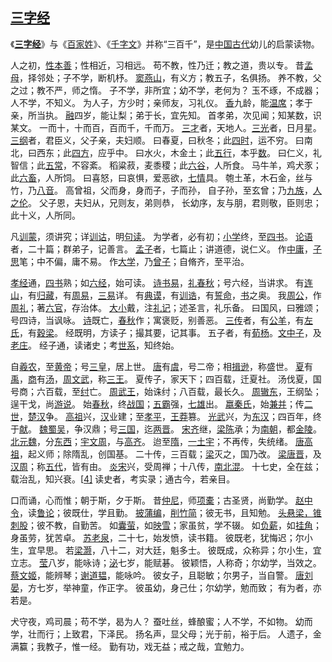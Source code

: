 ## [三字经](https://zh.wikipedia.org/wiki/三字经)

《[**三字经**](https://zh.wikipedia.org/wiki/三字经)》与《[百家姓](https://zh.wikipedia.org/wiki/百家姓)》、《[千字文](https://zh.wikipedia.org/wiki/千字文)》并称“三百千”，是[中国古代](https://zh.wikipedia.org/wiki/中國古代)幼儿的启蒙读物。

人之初，[性本善](https://en.wikipedia.org/wiki/性善論)；性相近，习相远。
苟不教，性乃迁；教之道，贵以专。
昔[孟母](https://en.wikipedia.org/wiki/孟母)，择邻处；子不学，断机杼。
[窦燕山](https://en.wikipedia.org/wiki/竇燕山)，有义方；教五子，名俱扬。
养不教，父之过；教不严，师之惰。
子不学，非所宜；幼不学，老何为？
玉不琢，不成器；人不学，不知义。
为人子，方少时；亲师友，习礼仪。
[香](https://en.wikipedia.org/wiki/黃香)九龄，能[温席](https://en.wikipedia.org/wiki/黃香#扇枕溫衾)；孝于亲，所当执。
[融](https://en.wikipedia.org/wiki/孔融)四岁，能让梨；弟于长，宜先知。
首孝弟，次见闻；知某数，识某文。
一而十，十而百，百而千，千而万。
[三才](https://en.wikipedia.org/wiki/三才)者，天地人。[三光](https://en.wikipedia.org/wiki/三光)者，日月星。
[三纲](https://en.wikipedia.org/wiki/三綱)者，君臣义，父子亲，夫妇顺。
曰春夏，曰秋冬；此[四时](https://en.wikipedia.org/wiki/四時)，运不穷。
曰南北，曰西东；此[四方](https://en.wikipedia.org/wiki/四方位)，应乎中。
曰水火，木金土；此[五行](https://en.wikipedia.org/wiki/五行)，本乎[数](https://en.wikipedia.org/wiki/術數)。
曰仁义，礼智信；此[五常](https://en.wikipedia.org/wiki/五常)，不容紊。
稻粱菽，麦黍稷；此[六谷](https://en.wikipedia.org/wiki/六穀)，人所食。
马牛羊，鸡犬豕；此[六畜](https://en.wikipedia.org/wiki/六畜)，人所饲。
曰喜怒，曰哀惧，爱恶欲，[七情](https://en.wikipedia.org/wiki/七情)具。
匏土革，木石金，丝与竹，乃[八音](https://en.wikipedia.org/wiki/八音)。
高曾祖，父而身，身而子，子而孙，
自子孙，至玄曾；乃[九族](https://en.wikipedia.org/wiki/九族)，[人之伦](https://en.wikipedia.org/wiki/倫理)。
父子恩，夫妇从，兄则友，弟则恭，
长幼序，友与朋，君则敬，臣则忠；
此十义，人所同。

凡[训蒙](https://en.wikipedia.org/wiki/訓蒙)，须讲究；详[训诂](https://en.wikipedia.org/wiki/訓詁)，明[句读](https://en.wikipedia.org/wiki/句讀)。
为学者，必有初；[小学](https://en.wikipedia.org/wiki/小學_(學問))终，至[四书](https://en.wikipedia.org/wiki/四書)。
[论语](https://en.wikipedia.org/wiki/論語)者，二十篇；群弟子，记善言。
[孟子](https://en.wikipedia.org/wiki/孟子_(著作))者，七篇止；讲道德，说仁义。
作[中庸](https://en.wikipedia.org/wiki/中庸)，[子思](https://en.wikipedia.org/wiki/子思)笔；中不偏，庸不易。
作[大学](https://en.wikipedia.org/wiki/大學_(著作))，乃[曾子](https://en.wikipedia.org/wiki/曾子)；自脩齐，至平治。

[孝经](https://en.wikipedia.org/wiki/孝經)通，[四书](https://en.wikipedia.org/wiki/四書)熟；如[六经](https://en.wikipedia.org/wiki/六經)，始可读。
[诗](https://en.wikipedia.org/wiki/詩經)[书](https://en.wikipedia.org/wiki/書經)[易](https://en.wikipedia.org/wiki/易經)，[礼](https://en.wikipedia.org/wiki/禮經)[春秋](https://en.wikipedia.org/wiki/春秋_(史書))；号六经，当讲求。
有[连山](https://en.wikipedia.org/wiki/連山易)，有[归藏](https://en.wikipedia.org/wiki/歸藏)，有[周易](https://en.wikipedia.org/wiki/周易)，[三易](https://en.wikipedia.org/wiki/三易)详。
有[典谟](https://en.wikipedia.org/wiki/典謨)，有[训诰](https://en.wikipedia.org/wiki/訓誥)，有[誓命](https://en.wikipedia.org/wiki/誓命)，[书](https://en.wikipedia.org/wiki/書經)之奥。
我[周公](https://en.wikipedia.org/wiki/周公)，作[周礼](https://en.wikipedia.org/wiki/周禮)；著[六官](https://en.wikipedia.org/wiki/六官)，存治体。
[大](https://en.wikipedia.org/wiki/戴德)[小](https://en.wikipedia.org/wiki/戴聖)戴，注[礼记](https://en.wikipedia.org/wiki/禮記)；述圣言，礼乐备。
曰国风，曰雅颂；号四诗，当讽咏。
[诗](https://en.wikipedia.org/wiki/詩經)既亡，[春秋](https://en.wikipedia.org/wiki/春秋_(史書))作；寓褒贬，别善恶。
[三传](https://en.wikipedia.org/wiki/春秋三傳)者，有[公羊](https://en.wikipedia.org/wiki/公羊傳)，有[左氏](https://en.wikipedia.org/wiki/左氏傳)，有[穀梁](https://en.wikipedia.org/wiki/穀梁傳)。
经既明，方读子；撮其要，记其事。
五子者，有[荀](https://en.wikipedia.org/wiki/荀子)[杨](https://en.wikipedia.org/wiki/楊雄)。[文中子](https://en.wikipedia.org/wiki/王通_(隋朝))，及[老](https://en.wikipedia.org/wiki/老子)[庄](https://en.wikipedia.org/wiki/莊子)。
经子通，读诸史；考[世系](https://en.wikipedia.org/wiki/中國君主世系圖)，知终始。

自[羲](https://en.wikipedia.org/wiki/伏羲)[农](https://en.wikipedia.org/wiki/神農)，至[黄帝](https://en.wikipedia.org/wiki/黃帝)；号[三皇](https://en.wikipedia.org/wiki/三皇)，居上世。
[唐](https://en.wikipedia.org/wiki/唐國)有[虞](https://en.wikipedia.org/wiki/虞舜)，号二帝；相[揖逊](https://en.wikipedia.org/wiki/禪讓)，称盛世。
[夏](https://en.wikipedia.org/wiki/夏朝)有[禹](https://en.wikipedia.org/wiki/禹)，[商](https://en.wikipedia.org/wiki/商朝)有[汤](https://en.wikipedia.org/wiki/商湯)，[周](https://en.wikipedia.org/wiki/周朝)[文](https://en.wikipedia.org/wiki/周文王)[武](https://en.wikipedia.org/wiki/周武王)，称[三王](https://en.wikipedia.org/wiki/三王)。
夏传子，家天下；四百载，迁夏社。
汤伐夏，国号商；六百载，至[纣](https://en.wikipedia.org/wiki/紂王)亡。
[周武王](https://en.wikipedia.org/wiki/周武王)，始诛纣；八百载，最长久。
[周辙东](https://en.wikipedia.org/wiki/平王東遷)，王纲坠；逞干戈，尚[游说](https://en.wikipedia.org/wiki/周遊列國)。
始[春秋](https://en.wikipedia.org/wiki/春秋時期)，终[战国](https://en.wikipedia.org/wiki/戰國)；[五霸](https://en.wikipedia.org/wiki/春秋五霸)强，[七雄](https://en.wikipedia.org/wiki/戰國七雄)出。
[嬴秦氏](https://en.wikipedia.org/wiki/秦始皇)，始[兼并](https://en.wikipedia.org/wiki/秦滅六國之戰)；传[二世](https://en.wikipedia.org/wiki/秦二世)，[楚](https://en.wikipedia.org/wiki/西楚)[汉](https://en.wikipedia.org/wiki/西漢)争。
[高祖](https://en.wikipedia.org/wiki/漢高祖)兴，[汉](https://en.wikipedia.org/wiki/漢朝)业建；至[孝平](https://en.wikipedia.org/wiki/漢平帝)，[王莽](https://en.wikipedia.org/wiki/王莽)篡。
[光武](https://en.wikipedia.org/wiki/漢光武帝)兴，为[东汉](https://en.wikipedia.org/wiki/東漢)；四百年，终于[献](https://en.wikipedia.org/wiki/漢獻帝)。
[魏](https://en.wikipedia.org/wiki/曹魏)[蜀](https://en.wikipedia.org/wiki/蜀漢)[吴](https://en.wikipedia.org/wiki/東吳)，争汉鼎；号[三国](https://en.wikipedia.org/wiki/三國)，迄[两晋](https://en.wikipedia.org/wiki/兩晉)。
[宋](https://en.wikipedia.org/wiki/南朝宋)[齐](https://en.wikipedia.org/wiki/南朝齊)继，[梁](https://en.wikipedia.org/wiki/南朝梁)[陈](https://en.wikipedia.org/wiki/南朝陳)承；为[南朝](https://en.wikipedia.org/wiki/南朝)，都[金陵](https://en.wikipedia.org/wiki/金陵)。
[北](https://en.wikipedia.org/wiki/北朝)[元魏](https://en.wikipedia.org/wiki/元魏)，分[东](https://en.wikipedia.org/wiki/東魏)[西](https://en.wikipedia.org/wiki/西魏)；[宇文周](https://en.wikipedia.org/wiki/北周)，与[高齐](https://en.wikipedia.org/wiki/北齊)。
迨至[隋](https://en.wikipedia.org/wiki/隋朝)，[一土宇](https://en.wikipedia.org/wiki/隋滅陳之戰)；不再传，失统绪。
[唐高祖](https://en.wikipedia.org/wiki/唐高祖)，起义师；除隋乱，创国基。
二十传，三百载；[梁](https://en.wikipedia.org/wiki/後梁)灭之，国乃改。
[梁](https://en.wikipedia.org/wiki/後梁)[唐](https://en.wikipedia.org/wiki/後唐)[晋](https://en.wikipedia.org/wiki/後晉)，及[汉](https://en.wikipedia.org/wiki/後漢)[周](https://en.wikipedia.org/wiki/後周)；称[五代](https://en.wikipedia.org/wiki/五代)，皆有由。
[炎宋](https://en.wikipedia.org/wiki/宋朝)兴，受周禅；十八传，[南北混](https://en.wikipedia.org/wiki/元滅宋之戰)。
十七史，全在兹；载治乱，知兴衰。[[4\]](https://zh.wikipedia.org/wiki/三字经#cite_note-4)
读史者，考实录；通古今，若亲目。

口而诵，心而惟；朝于斯，夕于斯。
昔[仲尼](https://en.wikipedia.org/wiki/孔子)，师[项橐](https://en.wikipedia.org/wiki/項橐)；古圣贤，尚勤学。
[赵中令](https://en.wikipedia.org/wiki/趙普)，读[鲁论](https://en.wikipedia.org/wiki/論語)；彼既仕，学且勤。
[披蒲编](https://en.wikipedia.org/wiki/路溫舒)，[削竹简](https://en.wikipedia.org/wiki/公孫弘)；彼无书，且知勉。
[头悬梁，锥刺股](https://en.wikipedia.org/wiki/懸梁刺股)；彼不教，自勤苦。
如[囊萤](https://en.wikipedia.org/wiki/車胤)，如[映雪](https://en.wikipedia.org/wiki/孫康)；家虽贫，学不辍。
如[负薪](https://en.wikipedia.org/wiki/朱買臣#負薪掛角)，如[挂角](https://en.wikipedia.org/wiki/李密_(隋))；身虽劳，犹苦卓。
[苏老泉](https://en.wikipedia.org/wiki/蘇洵)，二十七，始发愤，读书籍。
彼既老，犹悔迟；尔小生，宜早思。
若[梁灏](https://en.wikipedia.org/wiki/梁灝)，八十二，对大廷，魁多士。
彼既成，众称异；尔小生，宜立志。
[莹](https://en.wikipedia.org/wiki/祖瑩)八岁，能咏诗；[泌](https://en.wikipedia.org/wiki/李泌)七岁，能赋碁。
彼颖悟，人称奇；尔幼学，当效之。
[蔡文姬](https://en.wikipedia.org/wiki/蔡琰)，能辨琴；[谢道韫](https://en.wikipedia.org/wiki/謝道韞)，能咏吟。
彼女子，且聪敏；尔男子，当自警。
[唐](https://en.wikipedia.org/wiki/唐朝)[刘晏](https://en.wikipedia.org/wiki/劉晏)，方七岁，举神童，作正字。
彼虽幼，身己仕；尔幼学，勉而致；
有为者，亦若是。

犬守夜，鸡司晨；苟不学，曷为人？
蚕吐丝，蜂酿蜜；人不学，不如物。
幼而学，壮而行；上致君，下泽民。
扬名声，显父母；光于前，裕于后。
人遗子，金满籯；我教子，惟一经。
勤有功，戏无益；戒之哉，宜勉力。